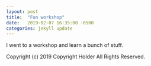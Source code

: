 ```yaml
---
layout: post
title:  "Fun workshop"
date:   2019-02-07 16:35:00 -0500
categories: jekyll update
---
```


I went to a workshop and learn a bunch of stuff.

Copyright (c) 2019 Copyright Holder All Rights Reserved.
